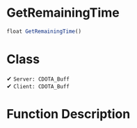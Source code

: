 # GetRemainingTime
```js
float GetRemainingTime()
```
# Class
✔ `Server: CDOTA_Buff`  
✔ `Client: CDOTA_Buff`  

# Function Description

